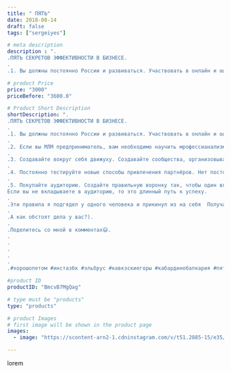 ```yaml
---
title: " ПЯТЬ"
date: 2018-08-14
draft: false
tags: ["sergeiyes"]

# meta description
description : ".
.ПЯТЬ СЕКРЕТОВ ЭФФЕКТИВНОСТИ В БИЗНЕСЕ.
.
.1. Вы должны постоянно России и развиваться. Участвовать в онлайн и офлайн событиях. Вы должны составить план на ме"

# product Price
price: "3000"
priceBefore: "3600.0"

# Product Short Description
shortDescription: ".
.ПЯТЬ СЕКРЕТОВ ЭФФЕКТИВНОСТИ В БИЗНЕСЕ.
.
.1. Вы должны постоянно России и развиваться. Участвовать в онлайн и офлайн событиях. Вы должны составить план на месяц и знать заранее, где, когда и какое событие вы будете посещать.
.
.2. Если вы МЛМ предприниматель, вам необходимо научить мрофессианализмк свою первую линию проводить события, вебинары.
.
.3. Создавайте вокруг себя движуху. Создавайте сообщества, организовывать мероприятия, походы, отдых.
.
.4. Постоянно тестируйте новые способы привлечения партнёров. Нет постоянно развивается. Держите руку на пульсе.
.
.5. Покупайте аудиторию. Создайте правильную воронку так, чтобы один вложенный рубль приносил пять.
Если вы не вкладываете в аудиторию, то это длинный путь к успеху.
.
.Эти правила я подгядел у одного человека и прикинул из на себя  Получается что придерживаюсь  только четырех. Значит будем развиваться!!!!
.
.А как обстоят дела у вас?).
.
.Поделитесь со мной в комментах😃.
.
.
.
.
.
.#хорошолeтом #инстазбк #эльбрус #кавкзскиегоры #кабардинобалкария #пятиоорск"

#product ID
productID: "BmcvB7MgQag"

# type must be "products"
type: "products"

# product Images
# first image will be shown in the product page
images:
  - image: "https://scontent-arn2-1.cdninstagram.com/v/t51.2885-15/e35/38887983_669239730124624_5641408044005851136_n.jpg?tp=1&_nc_ht=scontent-arn2-1.cdninstagram.com&_nc_cat=104&_nc_ohc=WgF9UaobjX0AX-7Ekej&ccb=7-4&oh=0ca8cc0f7d04dc8b2ab55409fb1cbc38&oe=6083085C&_nc_sid=86f79a&ig_cache_key=MTg0NTU1Njc4Nzc4MTEwOTQwOA%3D%3D.2-ccb7-4"

---
```

lorem

